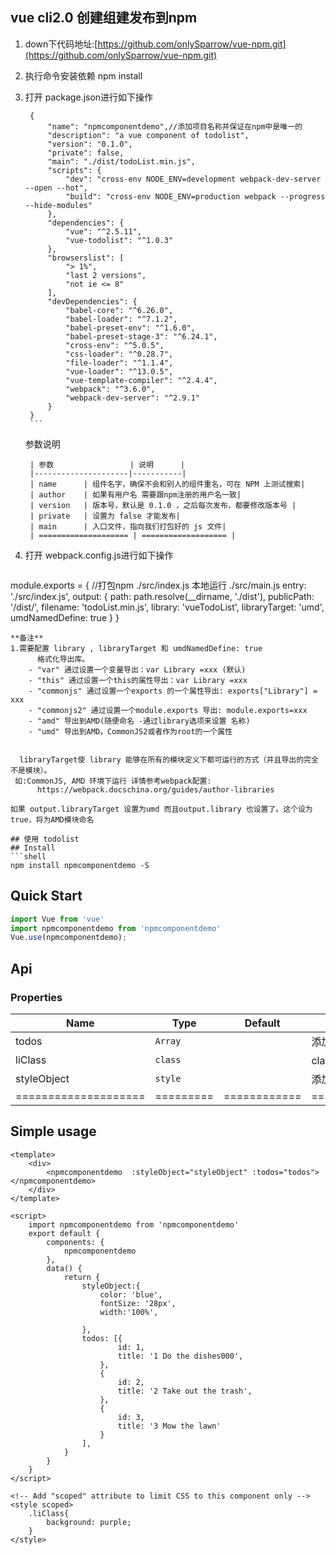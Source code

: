 ## vue cli2.0 创建组建发布到npm

1. down下代码地址:[https://github.com/onlySparrow/vue-npm.git](https://github.com/onlySparrow/vue-npm.git)
2. 执行命令安装依赖 npm install
3. 打开 package.json进行如下操作
		
		{
			"name": "npmcomponentdemo",//添加项目名称并保证在npm中是唯一的
			"description": "a vue component of todolist",
			"version": "0.1.0",
			"private": false,
			"main": "./dist/todoList.min.js",
			"scripts": {
				"dev": "cross-env NODE_ENV=development webpack-dev-server --open --hot",
				"build": "cross-env NODE_ENV=production webpack --progress --hide-modules"
			},
			"dependencies": {
				"vue": "^2.5.11",
				"vue-todolist": "^1.0.3"
			},
			"browserslist": [
				"> 1%",
				"last 2 versions",
				"not ie <= 8"
			],
			"devDependencies": {
				"babel-core": "^6.26.0",
				"babel-loader": "^7.1.2",
				"babel-preset-env": "^1.6.0",
				"babel-preset-stage-3": "^6.24.1",
				"cross-env": "^5.0.5",
				"css-loader": "^0.28.7",
				"file-loader": "^1.1.4",
				"vue-loader": "^13.0.5",
				"vue-template-compiler": "^2.4.4",
				"webpack": "^3.6.0",
				"webpack-dev-server": "^2.9.1"
			}
		}
		```
	 参数说明
	 
		| 参数                 | 说明      |
		|---------------------|-----------|
		| name      | 组件名字，确保不会和别人的组件重名，可在 NPM 上测试搜索|
		| author    | 如果有用户名 需要跟npm注册的用户名一致|
		| version   | 版本号，默认是 0.1.0 ，之后每次发布，都要修改版本号 |
		| private   | 设置为 false 才能发布|
		| main      | 入口文件，指向我们打包好的 js 文件|
		| ==================== | =================== |

4. 打开 webpack.config.js进行如下操作

   ```json
 module.exports = {
	//打包npm ./src/index.js  本地运行 ./src/main.js
	  entry: './src/index.js',
	  output: {
		path: path.resolve(__dirname, './dist'),
		publicPath: '/dist/',
		filename: 'todoList.min.js',
		library: 'vueTodoList',
		libraryTarget: 'umd',
		umdNamedDefine: true
	  }
  }
```
**备注**
1.需要配置 library , libraryTarget 和 umdNamedDefine: true
	  格式化导出库。
	- "var" 通过设置一个变量导出：var Library =xxx (默认)
	- "this" 通过设置一个this的属性导出：var Library =xxx
	- "commonjs" 通过设置一个exports 的一个属性导出: exports["Library"] = xxx
	- "commonjs2" 通过设置一个module.exports 导出: module.exports=xxx
	- "amd" 导出到AMD(随便命名 -通过library选项来设置 名称)
	- "umd" 导出到AMD，CommonJS2或者作为root的一个属性

	
  libraryTarget使 library 能够在所有的模块定义下都可运行的方式（并且导出的完全不是模块）。
 如:CommonJS, AMD 环境下运行 详情参考webpack配置:
	  https://webpack.docschina.org/guides/author-libraries

如果 output.libraryTarget 设置为umd 而且output.library 也设置了。这个设为true，将为AMD模块命名

## 使用 todolist
## Install
```shell
npm install npmcomponentdemo -S
```

## Quick Start
``` javascript
import Vue from 'vue'
import npmcomponentdemo from 'npmcomponentdemo'
Vue.use(npmcomponentdemo);

```


## Api
### Properties
| Name                 | Type      | Default      | Description                                                        |
|----------------------|-----------|--------------|--------------------------------------------------------------------|
| todos            | `Array` | ` ` |  添加数据 |
| liClass          | `class` | ` ` | class添加默认样式|
| styleObject      | `style` | ` ` |  添加行内样式 |
| ==================== | ========= | ============ | =================== |


## Simple usage



```vue
<template>
	<div>
		<npmcomponentdemo  :styleObject="styleObject" :todos="todos"></npmcomponentdemo>
	</div>
</template>

<script>
	import npmcomponentdemo from 'npmcomponentdemo'
	export default {
		components: {
			npmcomponentdemo
		},
		data() {
			return {
				styleObject:{
					color: 'blue',
    				fontSize: '28px',
    				width:'100%',
    				
				},
				todos: [{
						id: 1,
						title: '1 Do the dishes000',
					},
					{
						id: 2,
						title: '2 Take out the trash',
					},
					{
						id: 3,
						title: '3 Mow the lawn'
					}
				],
			}
		}
	}
</script>

<!-- Add "scoped" attribute to limit CSS to this component only -->
<style scoped>
	.liClass{
		background: purple;
	}
</style>
```
